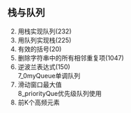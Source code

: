 ## 栈与队列

2. 用栈实现队列(232)
3. 用队列实现栈(225)
4. 有效的括号(20)
5. 删除字符串中的所有相邻重复项(1047)
6. 逆波兰表达式(150)  
7_0myQueue单调队列
7. 滑动窗口最大值  
8_priorityQue优先级队列使用
8. 前K个高频元素